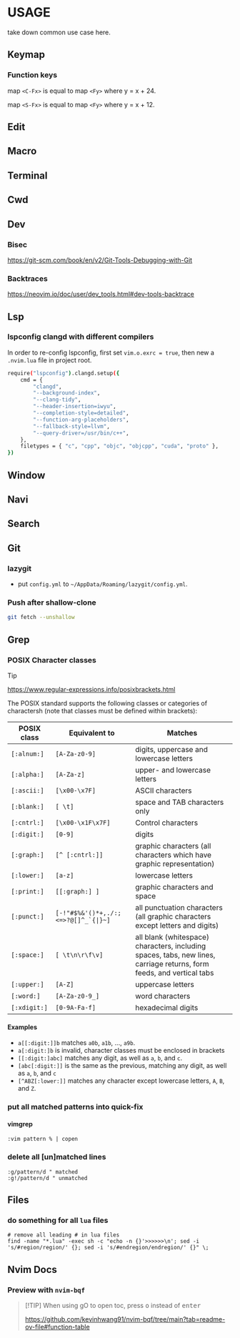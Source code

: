 # USAGE
take down common use case here.

## Keymap
### Function keys
map `<C-Fx>` is equal to map `<Fy>` where y = x + 24.

map `<S-Fx>` is equal to map `<Fy>` where y = x + 12.
## Edit
## Macro

## Terminal
## Cwd
## Dev
### Bisec
https://git-scm.com/book/en/v2/Git-Tools-Debugging-with-Git
### Backtraces
https://neovim.io/doc/user/dev_tools.html#dev-tools-backtrace
## Lsp
### lspconfig clangd with different compilers

In order to re-config lspconfig, first set `vim.o.exrc = true`,
then new a `.nvim.lua` file in project root.

```bash
require("lspconfig").clangd.setup({
	cmd = {
		"clangd",
		"--background-index",
		"--clang-tidy",
		"--header-insertion=iwyu",
		"--completion-style=detailed",
		"--function-arg-placeholders",
		"--fallback-style=llvm",
		"--query-driver=/usr/bin/c++",
	},
	filetypes = { "c", "cpp", "objc", "objcpp", "cuda", "proto" },
})
```
## Window
## Navi
## Search
## Git
### lazygit
- put `config.yml` to `~/AppData/Roaming/lazygit/config.yml`.
### Push after shallow-clone
```bash
git fetch --unshallow
```
## Grep
### POSIX Character classes
> [!Tip]
> https://www.regular-expressions.info/posixbrackets.html

The POSIX standard supports the following classes or categories of charactersh (note that classes must be defined within brackets):

| **POSIX class** | **Equivalent to** | **Matches** |
| --- | --- | --- |
| `[:alnum:]` | `[A-Za-z0-9]` | digits, uppercase and lowercase letters |
| `[:alpha:]` | `[A-Za-z]` | upper- and lowercase letters |
| `[:ascii:]` | `[\x00-\x7F]` | ASCII characters |
| `[:blank:]` | `[ \t]` | space and TAB characters only |
| `[:cntrl:]` | `[\x00-\x1F\x7F]` | Control characters |
| `[:digit:]` | `[0-9]` | digits |
| `[:graph:]` | `[^ [:cntrl:]]` | graphic characters (all characters which have graphic representation) |
| `[:lower:]` | `[a-z]` | lowercase letters |
| `[:print:]` | `[[:graph:] ]` | graphic characters and space |
| `[:punct:]` | ``[-!"#$%&'()*+,./:;<=>?@[]^_`{\|}~]`` | all punctuation characters (all graphic characters except letters and digits) |
| `[:space:]` | `[ \t\n\r\f\v]` | all blank (whitespace) characters, including spaces, tabs, new lines, carriage returns, form feeds, and vertical tabs |
| `[:upper:]` | `[A-Z]` | uppercase letters |
| `[:word:]` | `[A-Za-z0-9_]` | word characters |
| `[:xdigit:]` | `[0-9A-Fa-f]` | hexadecimal digits |

#### Examples

* `a[[:digit:]]b` matches `a0b`, `a1b`, ..., `a9b`.
* `a[:digit:]b` is invalid, character classes must be enclosed in brackets
* `[[:digit:]abc]` matches any digit, as well as `a`, `b`, and `c`.
* `[abc[:digit:]]` is the same as the previous, matching any digit, as well as `a`, `b`, and `c`
* `[^ABZ[:lower:]]` matches any character except lowercase letters, `A`, `B`, and `Z`.
### put all matched patterns into quick-fix
#### vimgrep
```vim
:vim pattern % | copen
```
### delete all [un]matched lines
```vim
:g/pattern/d " matched
:g!/pattern/d " unmatched
```
## Files
### do something for all `lua` files
```shell
# remove all leading # in lua files
find -name "*.lua" -exec sh -c "echo -n {}'>>>>>>\n'; sed -i 's/#region/region/' {}; sed -i 's/#endregion/endregion/' {}" \;
```
## Nvim Docs
### Preview with `nvim-bqf`
> [!TIP] When using <bkd>gO</kbd> to open toc, press <kbd>o</kbd> instead of <kbd>enter</kbd>
> 
> https://github.com/kevinhwang91/nvim-bqf/tree/main?tab=readme-ov-file#function-table

